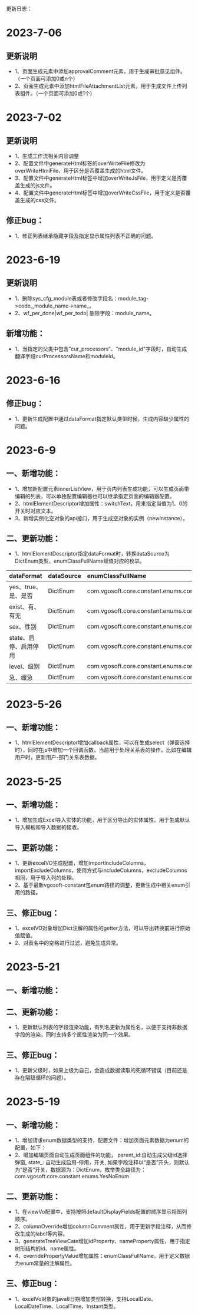 更新日志：
# 2023-7-06
## 更新说明
* 1、页面生成元素中添加approvalComment元素，用于生成审批意见组件。（一个页面可添加0或n个）
* 2、页面生成元素中添加htmlFileAttachmentList元素，用于生成文件上传列表组件。（一个页面可添加0或1个）
# 2023-7-02
## 更新说明
* 1、生成工作流相关内容调整
* 2、配置文件中generateHtml标签的overWriteFile修改为overWriteHtmlFile，用于区分是否覆盖生成的html文件。
* 3、配置文件中generateHtml标签中增加overWriteJsFile，用于定义是否覆盖生成的js文件。
* 4、配置文件中generateHtml标签中增加overWriteCssFile，用于定义是否覆盖生成的css文件。
## 修正bug：
* 1、修正列表继承隐藏字段及指定显示属性列表不正确的问题。
# 2023-6-19
## 更新说明
* 1、删除sys_cfg_module表或者修改字段名：module_tag->code_,module_name->name_。
* 2、wf_per_done|wf_per_todo| 删除字段：module_name。
## 新增功能：
* 1、当指定的父类中包含”cur_processors“、"module_id"字段时，自动生成翻译字段curProcessorsName和moduleId。
# 2023-6-16
## 修正bug：
* 1、更新生成配置中通过dataFormat指定默认类型时候，生成内容缺少属性的问题。
# 2023-6-9
## 一、新增功能：
* 1、增加新配置元素innerListView，用于页内列表生成功能，可以生成页面带编辑的列表，可以单独配置编辑器也可以继承指定页面的编辑器配置。
* 2、htmlElementDescriptor增加属性：switchText，用来指定当值为1、0的开关时对应文本。
* 3、新增实例化空对象的api接口，用于生成空对象的实例（newInstance）。
## 二、更新功能：
  * 1、htmlElementDescriptor指定dataFormat时，转换dataSource为DictEnum类型，enumClassFullName赋值对应的枚举。

| dataFormat | dataSource | enumClassFullName |
|:---|:---|:---|
| yes、true、是、是否 | DictEnum | com.vgosoft.core.constant.enums.core.YesNoEnum |
|exist、有、有无|DictEnum|com.vgosoft.core.constant.enums.core.ExistOrNotEnum|
|sex、性别|DictEnum|com.vgosoft.core.constant.enums.core.GenderEnum|
|state、启停、启用停用|DictEnum|com.vgosoft.core.constant.enums.core.CommonStatusEnum|
|level、级别|DictEnum|com.vgosoft.core.constant.enums.core.LevelListEnum|
|急、缓急|DictEnum|com.vgosoft.core.constant.enums.core.UrgencyEnum|
# 2023-5-26
## 一、新增功能：
* 1、htmlElementDescriptor增加callback属性，可以在生成select（弹窗选择时），同时在js中增加一个回调函数，当前用于处理关系表的操作，比如在编辑用户时，更新用户-部门关系表数据。
# 2023-5-25
## 一、新增功能：
* 1、增加生成Excel导入实体的功能，用于区分导出的实体属性。用于生成默认导入模板和导入数据的接收。
## 二、更新功能：
* 1、更新excelVO生成配置，增加importIncludeColumns，importExcludeColumns，使用方式与includeColumns，excludeColumns相同，用于导入列的处理。
* 2、基于最新vgosoft-constant包enum路径的调整，更新生成中相关enum引用的路径。
## 三、修正bug：
* 1、excelVO对象增加Dict注解的属性的getter方法，可以导出转换前进行原始值赋值。
* 2、对表名中的空格进行过滤，避免生成异常。
# 2023-5-21
## 一、新增功能：
## 二、更新功能：
* 1、更新默认列表的字段渲染功能，有列名更新为属性名，以便于支持非数据字段的渲染，同时支持多个属性渲染为同一个效果。
## 三、修正bug：
* 1、更新父级时，如果上级为自己，会造成数据读取的死循环错误（目前还是存在隔级循环的问题）。
# 2023-5-19
## 一、新增功能：
* 1、增加请求enum数据类型的支持，配置文件：增加页面元素数据为enum的配置，如下：
    <htmlElementDescriptor column="type_" tagType="dropdownlist" dataSource="DictEnum" enumClassFullName="com.vgosoft.system.enums.MenuTypeEnum"/>
* 2、增加编辑页面自动生成页面组件的功能，
    parent_id:自动生成父级id选择弹窗,
    state_: 自动生成启用-停用，开关,
    如果字段注释以“是否”开头，则默认为“是否”开关，数据源为：DictEnum，枚举类全路径为：com.vgosoft.core.constant.enums.YesNoEnum
## 二、更新功能：
* 1、在viewVo配置中，支持按照defaultDisplayFields配置的顺序显示视图列顺序。
* 2、columnOverride增加columnComment属性，用于更新字段注释，从而修改生成的label等内容。
* 3、generateTreeViewCate增加idProperty、nameProperty属性，用于指定树形结构的id、name属性。
* 4、overridePropertyValue增加属性：enumClassFullName，用于定义数据为enum常量的注解属性。
## 三、修正bug：
* 1、excelVo对象的java8日期增加类型转换，支持LocalDate、LocalDateTime、LocalTime、Instant类型。

